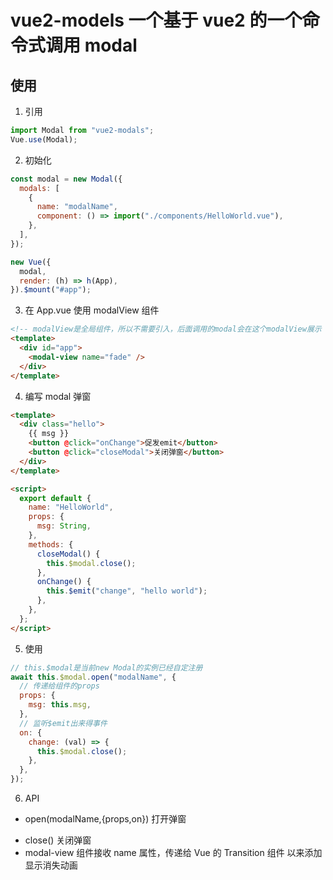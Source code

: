 # vue2-models 一个基于 vue2 的一个命令式调用 modal

## 使用

1. 引用

```javascript
import Modal from "vue2-modals";
Vue.use(Modal);
```

2. 初始化

```javascript
const modal = new Modal({
  modals: [
    {
      name: "modalName",
      component: () => import("./components/HelloWorld.vue"),
    },
  ],
});

new Vue({
  modal,
  render: (h) => h(App),
}).$mount("#app");
```

3. 在 App.vue 使用 modalView 组件

```html
<!-- modalView是全局组件，所以不需要引入，后面调用的modal会在这个modalView展示 -->
<template>
  <div id="app">
    <modal-view name="fade" />
  </div>
</template>
```

4. 编写 modal 弹窗

```html
<template>
  <div class="hello">
    {{ msg }}
    <button @click="onChange">促发emit</button>
    <button @click="closeModal">关闭弹窗</button>
  </div>
</template>

<script>
  export default {
    name: "HelloWorld",
    props: {
      msg: String,
    },
    methods: {
      closeModal() {
        this.$modal.close();
      },
      onChange() {
        this.$emit("change", "hello world");
      },
    },
  };
</script>
```

5. 使用

```javascript
// this.$modal是当前new Modal的实例已经自定注册
await this.$modal.open("modalName", {
  // 传递给组件的props
  props: {
    msg: this.msg,
  },
  // 监听$emit出来得事件
  on: {
    change: (val) => {
      this.$modal.close();
    },
  },
});
```

6. API

- open(modalName,{props,on}) 打开弹窗

* close() 关闭弹窗
* modal-view 组件接收 name 属性，传递给 Vue 的 Transition 组件 以来添加显示消失动画
